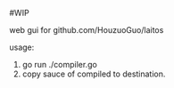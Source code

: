 #WIP

web gui for github.com/HouzuoGuo/laitos

usage:
1. go run ./compiler.go
2. copy sauce of compiled to destination.
